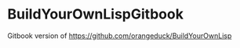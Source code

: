 BuildYourOwnLispGitbook
=======================

Gitbook version of https://github.com/orangeduck/BuildYourOwnLisp
